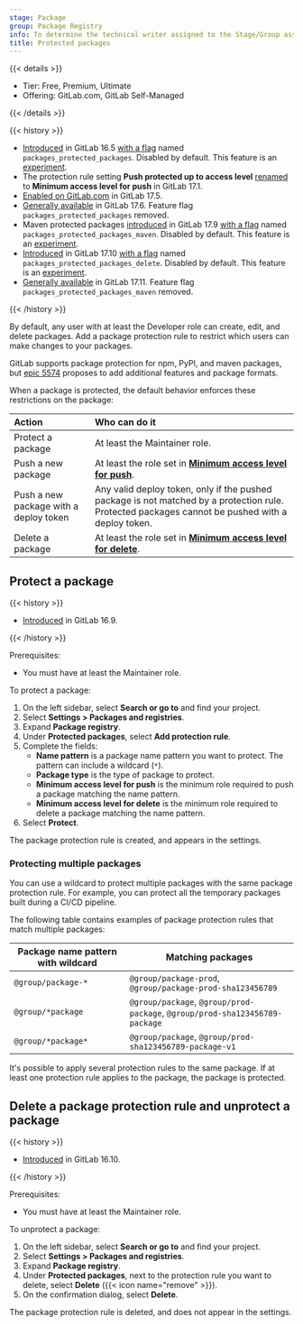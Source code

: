 ```yaml
---
stage: Package
group: Package Registry
info: To determine the technical writer assigned to the Stage/Group associated with this page, see https://handbook.gitlab.com/handbook/product/ux/technical-writing/#assignments
title: Protected packages
---
```


{{< details >}}

- Tier: Free, Premium, Ultimate
- Offering: GitLab.com, GitLab Self-Managed

{{< /details >}}

{{< history >}}

- [Introduced](https://gitlab.com/gitlab-org/gitlab/-/issues/416395) in GitLab 16.5 [with a flag](../../../administration/feature_flags.md) named `packages_protected_packages`. Disabled by default. This feature is an [experiment](../../../policy/development_stages_support.md).
- The protection rule setting **Push protected up to access level** [renamed](https://gitlab.com/gitlab-org/gitlab/-/issues/416382) to **Minimum access level for push** in GitLab 17.1.
- [Enabled on GitLab.com](https://gitlab.com/gitlab-org/gitlab/-/issues/472655) in GitLab 17.5.
- [Generally available](https://gitlab.com/gitlab-org/gitlab/-/issues/472655) in GitLab 17.6. Feature flag `packages_protected_packages` removed.
- Maven protected packages [introduced](https://gitlab.com/gitlab-org/gitlab/-/issues/323969) in GitLab 17.9 [with a flag](../../../administration/feature_flags.md) named `packages_protected_packages_maven`. Disabled by default. This feature is an [experiment](../../../policy/development_stages_support.md).
- [Introduced](https://gitlab.com/gitlab-org/gitlab/-/issues/516215) in GitLab 17.10 [with a flag](../../../administration/feature_flags.md) named `packages_protected_packages_delete`. Disabled by default. This feature is an [experiment](../../../policy/development_stages_support.md).
- [Generally available](https://gitlab.com/gitlab-org/gitlab/-/issues/497082) in GitLab 17.11. Feature flag `packages_protected_packages_maven` removed.

{{< /history >}}

By default, any user with at least the Developer role can create,
edit, and delete packages. Add a package protection rule to restrict
which users can make changes to your packages.

GitLab supports package protection for npm, PyPI, and maven packages, but [epic 5574](https://gitlab.com/groups/gitlab-org/-/epics/5574) proposes to add additional features and package formats.

When a package is protected, the default behavior enforces these restrictions on the package:

| Action                                 | Who can do it                                                                     |
|:---------------------------------------|:----------------------------------------------------------------------------------|
| Protect a package                      | At least the Maintainer role.                                                     |
| Push a new package                     | At least the role set in [**Minimum access level for push**](#protect-a-package). |
| Push a new package with a deploy token | Any valid deploy token, only if the pushed package is not matched by a protection rule. Protected packages cannot be pushed with a deploy token. |
| Delete a package                       | At least the role set in [**Minimum access level for delete**](#protect-a-package). |

## Protect a package

{{< history >}}

- [Introduced](https://gitlab.com/gitlab-org/gitlab/-/merge_requests/140473) in GitLab 16.9.

{{< /history >}}

Prerequisites:

- You must have at least the Maintainer role.

To protect a package:

1. On the left sidebar, select **Search or go to** and find your project.
1. Select **Settings > Packages and registries**.
1. Expand **Package registry**.
1. Under **Protected packages**, select **Add protection rule**.
1. Complete the fields:
   - **Name pattern** is a package name pattern you want to protect. The pattern can include a wildcard (`*`).
   - **Package type** is the type of package to protect.
   - **Minimum access level for push** is the minimum role required to push a package matching the name pattern.
   - **Minimum access level for delete** is the minimum role required to delete a package matching the name pattern.
1. Select **Protect**.

The package protection rule is created, and appears in the settings.

### Protecting multiple packages

You can use a wildcard to protect multiple packages with the same package protection rule.
For example, you can protect all the temporary packages built during a CI/CD pipeline.

The following table contains examples of package protection rules that match multiple packages:

| Package name pattern with wildcard | Matching packages                                                           |
|------------------------------------|-----------------------------------------------------------------------------|
| `@group/package-*`                 | `@group/package-prod`, `@group/package-prod-sha123456789`                   |
| `@group/*package`                  | `@group/package`, `@group/prod-package`, `@group/prod-sha123456789-package` |
| `@group/*package*`                 | `@group/package`, `@group/prod-sha123456789-package-v1`                     |

It's possible to apply several protection rules to the same package.
If at least one protection rule applies to the package, the package is protected.

## Delete a package protection rule and unprotect a package

{{< history >}}

- [Introduced](https://gitlab.com/gitlab-org/gitlab/-/merge_requests/140483) in GitLab 16.10.

{{< /history >}}

Prerequisites:

- You must have at least the Maintainer role.

To unprotect a package:

1. On the left sidebar, select **Search or go to** and find your project.
1. Select **Settings > Packages and registries**.
1. Expand **Package registry**.
1. Under **Protected packages**, next to the protection rule you want to delete, select **Delete** ({{< icon name="remove" >}}).
1. On the confirmation dialog, select **Delete**.

The package protection rule is deleted, and does not appear in the settings.
